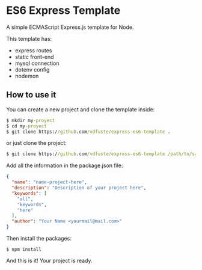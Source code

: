 # ES6 Express Template
A simple ECMAScript Express.js template for Node.

This template has:
- express routes
- static front-end
- mysql connection
- dotenv config
- nodemon

## How to use it
You can create a new project and clone the template inside:
````cmd
$ mkdir my-proyect
$ cd my-proyect
$ git clone https://github.com/vdfuste/express-es6-template .
````

or just clone the project:
````cmd
$ git clone https://github.com/vdfuste/express-es6-template /path/to/save/project
````

Add all the information in the package.json file:
````json
{
  "name": "name-project-here",
  "description": "Description of your project here",
  "keywords": [
    "all",
    "keywords",
    "here"
  ],
  "author": "Your Name <yourmail@mail.com>"
}
````

Then install the packages:
````node
$ npm install
````

And this is it! Your project is ready.

